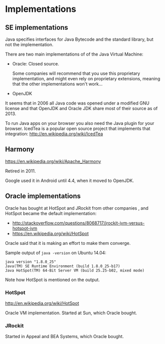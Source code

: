 # Implementations

## SE implementations

Java specifies interfaces for Java Bytecode and the standard library, but not the implementation.

There are two main implementations of of the Java Virtual Machine:

-   Oracle: Closed source.

    Some companies will recommend that you use this proprietary implementation, and might even rely on proprietary extensions, meaning that the other implementations won't work...

-   OpenJDK

It seems that in 2006 all Java code was opened under a modified GNU license and that OpenJDK and Oracle JDK share most of their source as of 2013.

To run Java apps on your browser you also need the Java plugin for your browser. IcedTea is a popular open source project that implements that integration: <http://en.wikipedia.org/wiki/IcedTea>

## Harmony

<https://en.wikipedia.org/wiki/Apache_Harmony>

Retired in 2011.

Google used it in Android until 4.4, when it moved to OpenJDK.

## Oracle implementations

Oracle has bought at HotSpot and JRockit from other companies , and HotSpot became the default implementation:

- <http://stackoverflow.com/questions/8068717/jrockit-jvm-versus-hotspot-jvm>
- <https://en.wikipedia.org/wiki/HotSpot>

Oracle said that it is making an effort to make them converge.

Sample output of `java -version` on Ubuntu 14.04:

    java version "1.8.0_25"
    Java(TM) SE Runtime Environment (build 1.8.0_25-b17)
    Java HotSpot(TM) 64-Bit Server VM (build 25.25-b02, mixed mode)

Note how HotSpot is mentioned on the output.

### HotSpot

<http://en.wikipedia.org/wiki/HotSpot>

Oracle VM implementation. Started at Sun, which Oracle bought.

### JRockit

Started in Appeal and BEA Systems, which Oracle bought.
